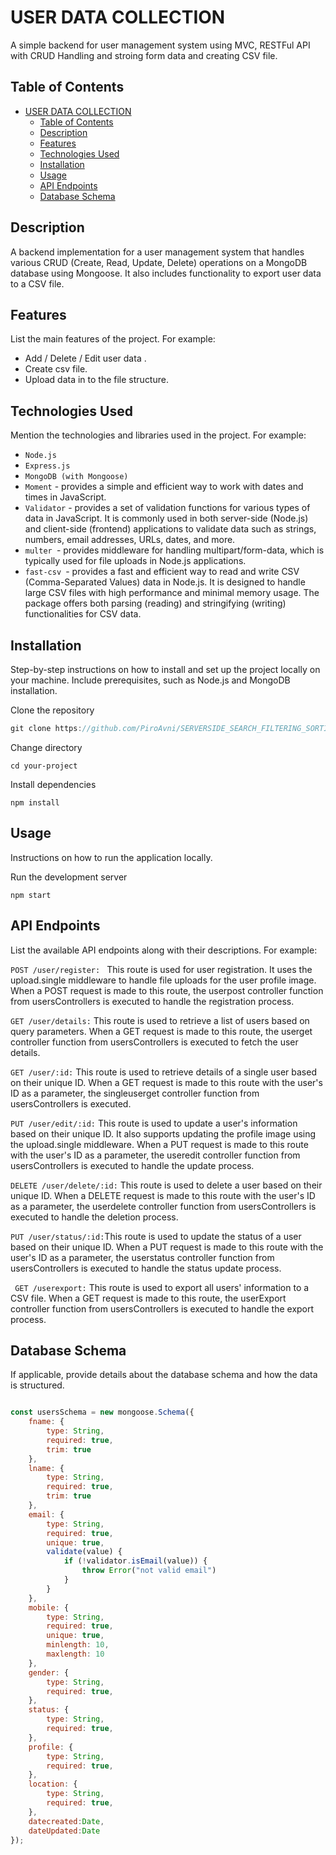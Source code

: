 # USER DATA COLLECTION

A simple backend for user management system using MVC, RESTFul API with CRUD
Handling and stroing form data and creating CSV file. 

## Table of Contents

- [USER DATA COLLECTION](#user-data-collection)
  - [Table of Contents](#table-of-contents)
  - [Description](#description)
  - [Features](#features)
  - [Technologies Used](#technologies-used)
  - [Installation](#installation)
  - [Usage](#usage)
  - [API Endpoints](#api-endpoints)
  - [Database Schema](#database-schema)

## Description

A backend implementation for a user management system that handles various CRUD (Create, Read, Update, Delete) operations on a MongoDB database using Mongoose. It also includes functionality to export user data to a CSV file.

## Features

List the main features of the project. For example:
- Add / Delete / Edit  user data .
- Create csv file.
- Upload data in to the file structure.

## Technologies Used

Mention the technologies and libraries used in the project. For example:
- ```Node.js```
- ```Express.js```
- ```MongoDB (with Mongoose) ```
- ```Moment``` - provides a simple and efficient way to work with dates and times in JavaScript.
- ```Validator``` - provides a set of validation functions for various types of data in JavaScript. It is commonly used in both server-side (Node.js) and client-side (frontend) applications to validate data such as strings, numbers, email addresses, URLs, dates, and more.
- ```multer ```- provides middleware for handling multipart/form-data, which is typically used for file uploads in Node.js applications.
- ```fast-csv ```- provides a fast and efficient way to read and write CSV (Comma-Separated Values) data in Node.js. It is designed to handle large CSV files with high performance and minimal memory usage. The package offers both parsing (reading) and stringifying (writing) functionalities for CSV data.


## Installation

Step-by-step instructions on how to install and set up the project locally on your machine. Include prerequisites, such as Node.js and MongoDB installation.

Clone the repository
```javascript
git clone https://github.com/PiroAvni/SERVERSIDE_SEARCH_FILTERING_SORTING_PAGINATION_NODE_EXPRESS_MONGODB.git
```

Change directory
```
cd your-project
```


Install dependencies
```
npm install
```


## Usage

Instructions on how to run the application locally.

Run the development server
``` 
npm start
```




## API Endpoints

List the available API endpoints along with their descriptions. For example:

  ```POST /user/register: ``` This route is used for user registration. It uses the upload.single middleware to handle file uploads for the user profile image. When a POST request is made to this route, the userpost controller function from usersControllers is executed to handle the registration process.

```GET /user/details:``` This route is used to retrieve a list of users based on query parameters. When a GET request is made to this route, the userget controller function from usersControllers is executed to fetch the user details.

``` GET /user/:id: ``` This route is used to retrieve details of a single user based on their unique ID. When a GET request is made to this route with the user's ID as a parameter, the singleuserget controller function from usersControllers is executed.

``` PUT /user/edit/:id: ``` This route is used to update a user's information based on their unique ID. It also supports updating the profile image using the upload.single middleware. When a PUT request is made to this route with the user's ID as a parameter, the useredit controller function from usersControllers is executed to handle the update process.

``` DELETE /user/delete/:id: ``` This route is used to delete a user based on their unique ID. When a DELETE request is made to this route with the user's ID as a parameter, the userdelete controller function from usersControllers is executed to handle the deletion process.

``` PUT /user/status/:id: ```This route is used to update the status of a user based on their unique ID. When a PUT request is made to this route with the user's ID as a parameter, the userstatus controller function from usersControllers is executed to handle the status update process.

``` GET /userexport:``` This route is used to export all users' information to a CSV file. When a GET request is made to this route, the userExport controller function from usersControllers is executed to handle the export process.

## Database Schema

If applicable, provide details about the database schema and how the data is structured.

```JAVASCRIPT 

const usersSchema = new mongoose.Schema({
    fname: {
        type: String,
        required: true,
        trim: true
    },
    lname: {
        type: String,
        required: true,
        trim: true
    },
    email: {
        type: String,
        required: true,
        unique: true,
        validate(value) {
            if (!validator.isEmail(value)) {
                throw Error("not valid email")
            }
        }
    },
    mobile: {
        type: String,
        required: true,
        unique: true,
        minlength: 10,
        maxlength: 10
    },
    gender: {
        type: String,
        required: true,
    },
    status: {
        type: String,
        required: true,
    },
    profile: {
        type: String,
        required: true,
    },
    location: {
        type: String,
        required: true,
    },
    datecreated:Date,
    dateUpdated:Date
});
```

